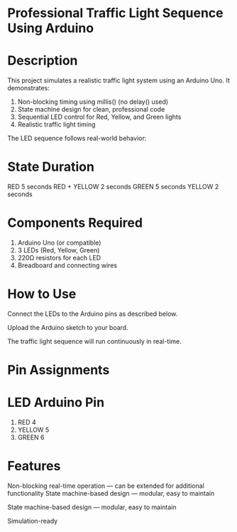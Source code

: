 # Professional Traffic Light Sequence Using Arduino

# Description

This project simulates a realistic traffic light system using an Arduino Uno. It demonstrates:

1. Non-blocking timing using millis() (no delay() used)
2. State machine design for clean, professional code
3. Sequential LED control for Red, Yellow, and Green lights
4. Realistic traffic light timing

The LED sequence follows real-world behavior:

# State	Duration
  RED	             5   seconds
  RED + YELLOW	   2   seconds
  GREEN            5   seconds
  YELLOW           2   seconds
# Components Required

1. Arduino Uno (or compatible)
2. 3 LEDs (Red, Yellow, Green)
3. 220Ω resistors for each LED
4. Breadboard and connecting wires

# How to Use

Connect the LEDs to the Arduino pins as described below.

Upload the Arduino sketch to your board.

The traffic light sequence will run continuously in real-time.

# Pin Assignments
# LED	Arduino Pin

1. RED	4
2. YELLOW	5
3. GREEN	6

# Features

Non-blocking real-time operation — can be extended for additional functionality
State machine-based design — modular, easy to maintain

State machine-based design — modular, easy to maintain

Simulation-ready
